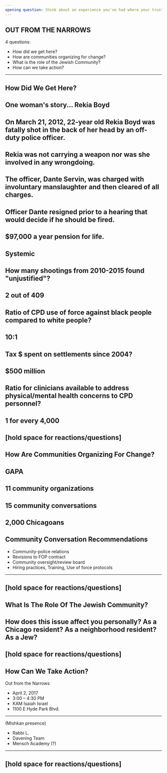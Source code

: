 ```yaml
---
opening question: think about an experience you've had where your trust in authority was eroded
---
```

OUT FROM THE NARROWS
---
4 questions:
* How did we get here?
* How are communities organizing for change?
* What is the role of the Jewish Community?
* How can we take action?
---
How Did We Get Here?
---
One woman's story...
Rekia Boyd
---
On March 21, 2012, 22-year old Rekia Boyd was fatally shot in the  back of her head by an off-duty police officer.
---
Rekia was not carrying a weapon nor was she involved in any wrongdoing.
---
The officer, Dante Servin, was charged with involuntary manslaughter and then cleared of all charges.
---
Officer Dante resigned prior to a hearing that would decide if he should be fired.
---
$97,000 a year pension for life.
---
Systemic
---
How many shootings from 2010-2015 found "unjustified"?
---
2 out of 409
---
Ratio of CPD use of force against black people compared to white people?
---
10:1
---
Tax $ spent on settlements since 2004?
---
$500 million
---
Ratio for clinicians available to address physical/mental health concerns to CPD personnel?
---
1 for every 4,000
---
[hold space for reactions/questions]
---
How Are Communities Organizing For Change?
---
GAPA
---
11 community organizations
---
15 community conversations
---
2,000 Chicagoans
---
Community Conversation Recommendations
---
* Community-police relations
* Revisions to FOP contract
* Community oversight/review board
* Hiring practices, Training, Use of force protocols
---
[hold space for reactions/questions]
---
What Is The Role Of The Jewish Community?
---
How does this issue affect you personally?
As a Chicago resident? As a neighborhood resident? As a Jew?
---
[hold space for reactions/questions]
---
How Can We Take Action?
---
Out from the Narrows
* April 2, 2017
* 3:00 – 4:30 PM
* KAM Isaiah Israel
* 1100 E Hyde Park Blvd.
---
(Mishkan presence)
* Rabbi L.
* Davening Team
* Mensch Academy (?)
---
[hold space for reactions/questions]
---

